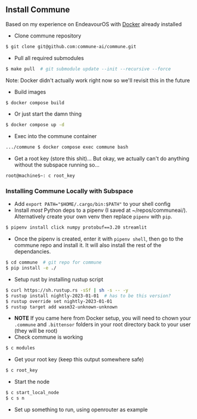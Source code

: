 ## Install Commune

Based on my experience on EndeavourOS with [Docker](https://www.docker.com/get-started) already installed


- Clone commune repository
```sh
$ git clone git@github.com:commune-ai/commune.git
```

- Pull all required submodules
```sh
$ make pull  # git submodule update --init --recursive --force
```

Note: Docker didn't actually work right now so we'll revisit this in the future

- Build images
```sh
$ docker compose build
```

- Or just start the damn thing
```sh
$ docker compose up -d
```

- Exec into the commune container
```sh
.../commune $ docker compose exec commune bash
```

- Get a root key (store this shit)... But okay, we actually can't do anything without the subspace running so...
```sh
root@machine$~: c root_key
```

### Installing Commune Locally with Subspace

- Add `export PATH="$HOME/.cargo/bin:$PATH"` to your shell config
- Install _most_ Python deps to a pipenv (I saved at ~/repos/communeai/). Alternatively create your own venv then replace `pipenv` with `pip`.
```sh
$ pipenv install click numpy protobuf==3.20 streamlit
```
- Once the pipenv is created, enter it with `pipenv shell`, then go to the commune repo and install it. It will also install the rest of the dependancies.
```sh
$ cd commune  # git repo for commune
$ pip install -e ./
```
- Setup rust by installing rustup script
```sh
$ curl https://sh.rustup.rs -sSf | sh -s -- -y
$ rustup install nightly-2023-01-01  # has to be this version?
$ rustup override set nightly-2023-01-01
$ rustup target add wasm32-unknown-unknown
```
- **NOTE** If you came here from Docker setup, you will need to chown your `.commune` and `.bittensor` folders in your root directory back to your user (they will be root)
- Check commune is working
```sh
$ c modules
```
- Get your root key (keep this output somewhere safe)
```sh
$ c root_key
```
- Start the node
```sh
$ c start_local_node
$ c s n
```
- Set up something to run, using openrouter as example

